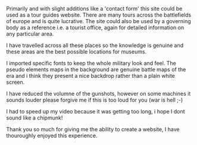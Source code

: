 Primarily and with slight additions like a 'contact form' this site could be used as a tour guides website. There are many tours across the battlefields of europe and is quite lucrative. The site could also be used by a governing body as a reference i.e. a tourist office, again for detailed information on any particular area. 

I have travelled across all these places so the knowledge is genuine and these areas are the best possible locations for museums. 

I imported specific fonts to keep the whole military look and feel. The pseudo elements maps in the background are genuine battle maps of the era and i think they present a nice backdrop rather than a plain white screen. 

I have reduced the volumne of the gunshots, however on some machines it sounds louder please forgive me if this is too loud for you (war is hell ;-) 

I had to speed up my video because it was getting too long, i hope I dont sound like a chipmunk!

Thank you so much for giving me the ability to create a website, I have thouroughly enjoyed this experience.